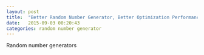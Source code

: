 ```yaml
---
layout: post
title:  "Better Random Number Generator, Better Optimization Performance"
date:   2015-09-03 00:20:43
categories: random number generator
---
```

Random number generators

